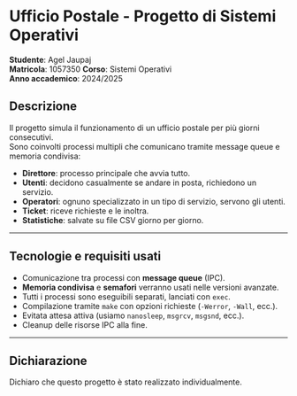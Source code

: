 # Ufficio Postale - Progetto di Sistemi Operativi

**Studente**: Agel Jaupaj  
**Matricola**: 1057350
**Corso**: Sistemi Operativi  
**Anno accademico**: 2024/2025

## Descrizione

Il progetto simula il funzionamento di un ufficio postale per più giorni consecutivi.  
Sono coinvolti processi multipli che comunicano tramite message queue e memoria condivisa:

- **Direttore**: processo principale che avvia tutto.
- **Utenti**: decidono casualmente se andare in posta, richiedono un servizio.
- **Operatori**: ognuno specializzato in un tipo di servizio, servono gli utenti.
- **Ticket**: riceve richieste e le inoltra.
- **Statistiche**: salvate su file CSV giorno per giorno.

---

## Tecnologie e requisiti usati

- Comunicazione tra processi con **message queue** (IPC).
- **Memoria condivisa** e **semafori** verranno usati nelle versioni avanzate.
- Tutti i processi sono eseguibili separati, lanciati con `exec`.
- Compilazione tramite `make` con opzioni richieste (`-Werror`, `-Wall`, ecc.).
- Evitata attesa attiva (usiamo `nanosleep`, `msgrcv`, `msgsnd`, ecc.).
- Cleanup delle risorse IPC alla fine.

---

## Dichiarazione

Dichiaro che questo progetto è stato realizzato individualmente.